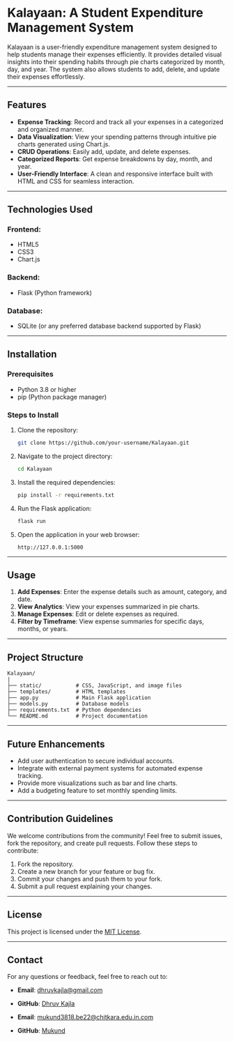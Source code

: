 # Kalayaan: A Student Expenditure Management System

Kalayaan is a user-friendly expenditure management system designed to help students manage their expenses efficiently. It provides detailed visual insights into their spending habits through pie charts categorized by month, day, and year. The system also allows students to add, delete, and update their expenses effortlessly.

---

## Features

- **Expense Tracking**: Record and track all your expenses in a categorized and organized manner.
- **Data Visualization**: View your spending patterns through intuitive pie charts generated using Chart.js.
- **CRUD Operations**: Easily add, update, and delete expenses.
- **Categorized Reports**: Get expense breakdowns by day, month, and year.
- **User-Friendly Interface**: A clean and responsive interface built with HTML and CSS for seamless interaction.

---

## Technologies Used

### Frontend:
- HTML5
- CSS3
- Chart.js

### Backend:
- Flask (Python framework)

### Database:
- SQLite (or any preferred database backend supported by Flask)

---

## Installation

### Prerequisites
- Python 3.8 or higher
- pip (Python package manager)

### Steps to Install

1. Clone the repository:
   ```bash
   git clone https://github.com/your-username/Kalayaan.git
   ```

2. Navigate to the project directory:
   ```bash
   cd Kalayaan
   ```

3. Install the required dependencies:
   ```bash
   pip install -r requirements.txt
   ```

4. Run the Flask application:
   ```bash
   flask run
   ```

5. Open the application in your web browser:
   ```
   http://127.0.0.1:5000
   ```

---

## Usage

1. **Add Expenses**: Enter the expense details such as amount, category, and date.
2. **View Analytics**: View your expenses summarized in pie charts.
3. **Manage Expenses**: Edit or delete expenses as required.
4. **Filter by Timeframe**: View expense summaries for specific days, months, or years.

---

## Project Structure

```
Kalayaan/
|
├── static/           # CSS, JavaScript, and image files
├── templates/        # HTML templates
├── app.py            # Main Flask application
├── models.py         # Database models
├── requirements.txt  # Python dependencies
└── README.md         # Project documentation
```

---

## Future Enhancements

- Add user authentication to secure individual accounts.
- Integrate with external payment systems for automated expense tracking.
- Provide more visualizations such as bar and line charts.
- Add a budgeting feature to set monthly spending limits.

---

## Contribution Guidelines

We welcome contributions from the community! Feel free to submit issues, fork the repository, and create pull requests. Follow these steps to contribute:

1. Fork the repository.
2. Create a new branch for your feature or bug fix.
3. Commit your changes and push them to your fork.
4. Submit a pull request explaining your changes.

---

## License

This project is licensed under the [MIT License](LICENSE).

---

## Contact

For any questions or feedback, feel free to reach out to:
- **Email**: dhruvkajla@gmail.com
- **GitHub**: [Dhruv Kajla](https://github.com/dhruvkajla0001)

- **Email**: mukund3818.be22@chitkara.edu.in.com
- **GitHub**: [Mukund](https://github.com/MukuSick2)

